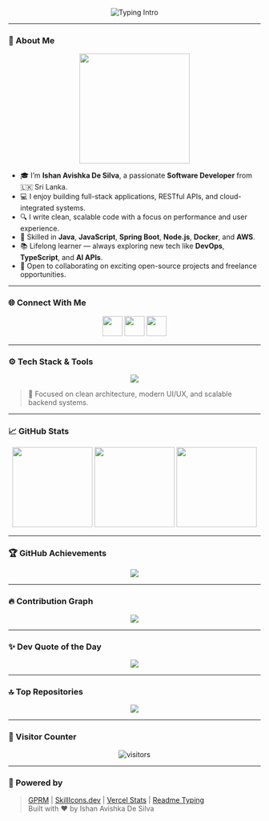 <!-- Profile Header Typing Animation -->
<p align="center">
  <img src="https://readme-typing-svg.demolab.com?font=Fira+Code&size=24&pause=1000&color=F5F5F5&background=000000&center=true&vCenter=true&width=800&height=100&lines=Hi+%F0%9F%91%8B%2C+I'm+Ishan+Avishka+De+Silva;A+Passionate+Software+Developer+%F0%9F%92%BB;Crafting+Clean+and+Scalable+Solutions+%F0%9F%92%A1;Always+Learning+%E2%9C%8C%EF%B8%8F+Always+Building+%F0%9F%9A%80" alt="Typing Intro" />
</p>

---

### 💫 About Me
<p align="center">
  <img src="https://media.giphy.com/media/26AHONQ79FdWZhAI0/giphy.gif" width="220" />
</p>

- 🎓 I’m **Ishan Avishka De Silva**, a passionate **Software Developer** from 🇱🇰 Sri Lanka.
- 💻 I enjoy building full-stack applications, RESTful APIs, and cloud-integrated systems.
- 🔍 I write clean, scalable code with a focus on performance and user experience.
- 🚀 Skilled in **Java**, **JavaScript**, **Spring Boot**, **Node.js**, **Docker**, and **AWS**.
- 📚 Lifelong learner — always exploring new tech like **DevOps**, **TypeScript**, and **AI APIs**.
- 🤝 Open to collaborating on exciting open-source projects and freelance opportunities.

---

### 🌐 Connect With Me

<p align="center">
  <a href="https://linkedin.com/in/ishan-avishka-de-silva"><img src="https://skillicons.dev/icons?i=linkedin" height="40" /></a>
  <a href="mailto:avishkaishan637@gmail.com"><img src="https://skillicons.dev/icons?i=gmail" height="40" /></a>
  <a href="https://github.com/Ishan-Avishka"><img src="https://skillicons.dev/icons?i=github" height="40" /></a>
</p>

---

### ⚙️ Tech Stack & Tools

<p align="center">
  <img src="https://skillicons.dev/icons?i=java,spring,js,ts,nodejs,express,react,next,flutter,dart,py,c,mysql,mongodb,neo4j,aws,docker,linux,html,css,azure,bash" />
</p>

> 🔧 Focused on clean architecture, modern UI/UX, and scalable backend systems.

---

### 📈 GitHub Stats

<p align="center">
  <img src="https://github-readme-stats.vercel.app/api?username=Ishan-Avishka&show_icons=true&theme=gradient&border_radius=10&count_private=true" height="160"/>
  <img src="https://github-readme-streak-stats.herokuapp.com?user=Ishan-Avishka&theme=tokyonight&hide_border=false" height="160"/>
  <img src="https://github-readme-stats.vercel.app/api/top-langs/?username=Ishan-Avishka&layout=compact&theme=tokyonight&hide_border=false" height="160"/>
</p>

---

### 🏆 GitHub Achievements

<p align="center">
  <img src="https://github-profile-trophy.vercel.app/?username=Ishan-Avishka&theme=matrix&margin-w=15&no-bg=true&no-frame=true"/>
</p>

---

### 🔥 Contribution Graph

<p align="center">
  <img src="https://github-readme-activity-graph.vercel.app/graph?username=Ishan-Avishka&theme=react-dark&hide_border=true&area=true" />
</p>

---

### ✨ Dev Quote of the Day

<p align="center">
  <img src="https://quotes-github-readme.vercel.app/api?type=horizontal&theme=merko" />
</p>

---

### 🔝 Top Repositories

<p align="center">
  <img src="https://github-contributor-stats.vercel.app/api?username=Ishan-Avishka&limit=5&theme=tokyonight&combine_all_yearly_contributions=true" />
</p>

---

### 📍 Visitor Counter

<p align="center">
  <img src="https://shields.io/endpoint?url=https://visitor-badge.laobi.icu/badge?page_id=Ishan-Avishka.Ishan-Avishka&style=flat&color=blue" alt="visitors"/>
</p>


---

### 🧰 Powered by

> [GPRM](https://gprm.itsvg.in) | [SkillIcons.dev](https://skillicons.dev) | [Vercel Stats](https://github-readme-stats.vercel.app) | [Readme Typing](https://readme-typing-svg.demolab.com)  
> Built with ❤️ by Ishan Avishka De Silva

